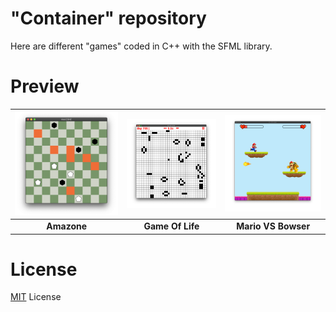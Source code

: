 # "Container" repository

Here are different "games" coded in C++ with the SFML library.

# Preview

| ![Preview image](assets/amazone.png) | ![Preview image](assets/gol.png) | ![Preview image](assets/plateforme.png) |
|:-------------:|:-------------:|:-------------:|
|**Amazone**|**Game Of Life**|**Mario VS Bowser**|

# License
[MIT](https://choosealicense.com/licenses/mit/) License